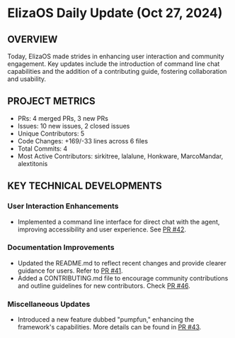 # ElizaOS Daily Update (Oct 27, 2024)

## OVERVIEW 
Today, ElizaOS made strides in enhancing user interaction and community engagement. Key updates include the introduction of command line chat capabilities and the addition of a contributing guide, fostering collaboration and usability.

## PROJECT METRICS
- PRs: 4 merged PRs, 3 new PRs
- Issues: 10 new issues, 2 closed issues
- Unique Contributors: 5
- Code Changes: +169/-33 lines across 6 files
- Total Commits: 4
- Most Active Contributors: sirkitree, lalalune, Honkware, MarcoMandar, alextitonis

## KEY TECHNICAL DEVELOPMENTS

### User Interaction Enhancements
- Implemented a command line interface for direct chat with the agent, improving accessibility and user experience. See [PR #42](https://github.com/elizaos/eliza/pull/42).

### Documentation Improvements
- Updated the README.md to reflect recent changes and provide clearer guidance for users. Refer to [PR #41](https://github.com/elizaos/eliza/pull/41).
- Added a CONTRIBUTING.md file to encourage community contributions and outline guidelines for new contributors. Check [PR #46](https://github.com/elizaos/eliza/pull/46).

### Miscellaneous Updates
- Introduced a new feature dubbed "pumpfun," enhancing the framework's capabilities. More details can be found in [PR #43](https://github.com/elizaos/eliza/pull/43).